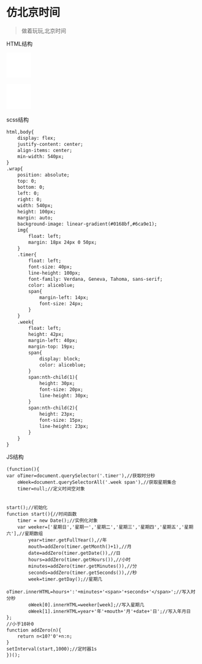 # 仿北京时间

> 做着玩玩,北京时间

HTML结构



<div class="wrap">
        <div class="clock">
            <img src="images/clock.png" width="65" height="65" alt="clock">
            <p class="timer"></p>
            <p class="week">
                <span></span>
                <span></span>
            </p>
        </div>
    </div><div class="wrap">
        <div class="clock">
            <img src="images/clock.png" width="65" height="65" alt="clock">
            <p class="timer"></p>
            <p class="week">
                <span></span>
                <span></span>
            </p>
        </div>
    </div>


scss结构

	html,body{
	    display: flex;
	    justify-content: center;
	    align-items: center;
	    min-width: 540px;
	}
	.wrap{
	    position: absolute;
	    top: 0;
	    bottom: 0;
	    left: 0;
	    right: 0;
	    width: 540px;
	    height: 100px;
	    margin: auto;
	    background-image: linear-gradient(#0168bf,#6ca9e1);
	    img{
	        float: left;
	        margin: 18px 24px 0 50px;
	    }
	    .timer{
	        float: left;
	        font-size: 40px;
	        line-height: 100px;
	        font-family: Verdana, Geneva, Tahoma, sans-serif;
	        color: aliceblue;
	        span{
	            margin-left: 14px; 
	            font-size: 24px;
	        }
	    }
	    .week{
	        float: left;
	        height: 42px;
	        margin-left: 40px;
	        margin-top: 19px;
	        span{
	            display: block;
	            color: aliceblue;
	        }
	        span:nth-child(1){
	            height: 30px;
	            font-size: 20px;
	            line-height: 30px;
	        }
	        span:nth-child(2){
	            height: 23px;
	            font-size: 15px;
	            line-height: 23px;
	        }
	    }
	}


JS结构

	(function(){
    var oTimer=document.querySelector('.timer'),//获取时分秒
        oWeek=document.querySelectorAll('.week span'),//获取星期集合
        timer=null;//定义时间空对象


    start();//初始化
    function start(){//时间函数
        timer = new Date();//实例化对象
        var weeker=['星期日','星期一','星期二','星期三','星期四','星期五','星期六'],//星期数组
            year=timer.getFullYear(),//年
            mouth=addZero(timer.getMonth()+1),//月
            date=addZero(timer.getDate()),//日
            hours=addZero(timer.getHours()),//小时
            minutes=addZero(timer.getMinutes()),//分
            seconds=addZero(timer.getSeconds()),//秒
            week=timer.getDay();//星期几
            oTimer.innerHTML=hours+':'+minutes+'<span>'+seconds+'</span>';//写入时分秒
            oWeek[0].innerHTML=weeker[week];//写入星期几
            oWeek[1].innerHTML=year+'年'+mouth+'月'+date+'日';//写入年月日
    };
    //小于10补0
    function addZero(n){
        return n<10?'0'+n:n;
    }
    setInterval(start,1000);//定时器1s
	})();

